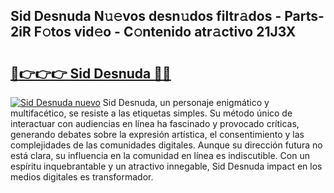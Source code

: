 ## Sid Desnuda N𝚞𝚎vos desn𝚞dos filtr𝚊dos - Parts-2iR F𝚘tos vid𝚎o - C𝚘ntenido atr𝚊ctivo 21J3X

# <h2><a href="http://mb6qo5.tromn.icu/?c=Sid+Desnuda">🔗👉👉👉 Sid Desnuda 🔗🔗</a></h2>

[![Sid Desnuda nuevo](https://i.imgur.com/pEAQMta.gif)](http://mb6qo5.tromn.icu/?c=Sid+Desnuda)
Sid Desnuda, un personaje enigmático y multifacético, se resiste a las etiquetas simples. Su método único de interactuar con audiencias en línea ha fascinado y provocado críticas, generando debates sobre la expresión artística, el consentimiento y las complejidades de las comunidades digitales. Aunque su dirección futura no está clara, su influencia en la comunidad en línea es indiscutible. Con un espíritu inquebrantable y un atractivo innegable, Sid Desnuda impact en los medios digitales es transformador.
